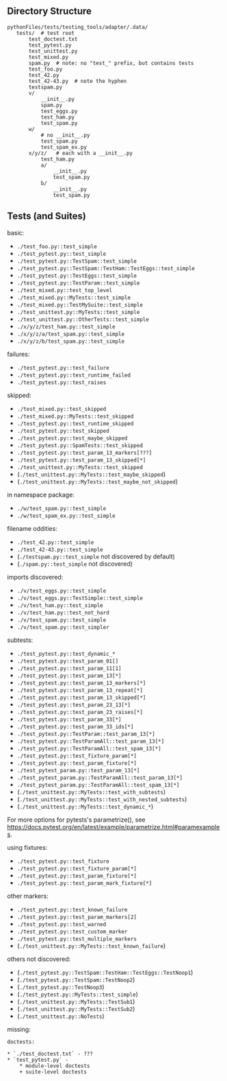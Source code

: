 
## Directory Structure

```
pythonFiles/tests/testing_tools/adapter/.data/
   tests/  # test root
       test_doctest.txt
       test_pytest.py
       test_unittest.py
       test_mixed.py
       spam.py  # note: no "test_" prefix, but contains tests
       test_foo.py
       test_42.py
       test_42-43.py  # note the hyphen
       testspam.py
       v/
           __init__.py
           spam.py
           test_eggs.py
           test_ham.py
           test_spam.py
       w/
           # no __init__.py
           test_spam.py
           test_spam_ex.py
       x/y/z/   # each with a __init__.py
           test_ham.py
           a/
               __init__.py
               test_spam.py
           b/
               __init__.py
               test_spam.py
```

## Tests (and Suites)

basic:

* `./test_foo.py::test_simple`
* `./test_pytest.py::test_simple`
* `./test_pytest.py::TestSpam::test_simple`
* `./test_pytest.py::TestSpam::TestHam::TestEggs::test_simple`
* `./test_pytest.py::TestEggs::test_simple`
* `./test_pytest.py::TestParam::test_simple`
* `./test_mixed.py::test_top_level`
* `./test_mixed.py::MyTests::test_simple`
* `./test_mixed.py::TestMySuite::test_simple`
* `./test_unittest.py::MyTests::test_simple`
* `./test_unittest.py::OtherTests::test_simple`
* `./x/y/z/test_ham.py::test_simple`
* `./x/y/z/a/test_spam.py::test_simple`
* `./x/y/z/b/test_spam.py::test_simple`

failures:

* `./test_pytest.py::test_failure`
* `./test_pytest.py::test_runtime_failed`
* `./test_pytest.py::test_raises`

skipped:

* `./test_mixed.py::test_skipped`
* `./test_mixed.py::MyTests::test_skipped`
* `./test_pytest.py::test_runtime_skipped`
* `./test_pytest.py::test_skipped`
* `./test_pytest.py::test_maybe_skipped`
* `./test_pytest.py::SpamTests::test_skipped`
* `./test_pytest.py::test_param_13_markers[???]`
* `./test_pytest.py::test_param_13_skipped[*]`
* `./test_unittest.py::MyTests::test_skipped`
* (`./test_unittest.py::MyTests::test_maybe_skipped`)
* (`./test_unittest.py::MyTests::test_maybe_not_skipped`)

in namespace package:

* `./w/test_spam.py::test_simple`
* `./w/test_spam_ex.py::test_simple`

filename oddities:

* `./test_42.py::test_simple`
* `./test_42-43.py::test_simple`
* (`./testspam.py::test_simple` not discovered by default)
* (`./spam.py::test_simple` not discovered)

imports discovered:

* `./v/test_eggs.py::test_simple`
* `./v/test_eggs.py::TestSimple::test_simple`
* `./v/test_ham.py::test_simple`
* `./v/test_ham.py::test_not_hard`
* `./v/test_spam.py::test_simple`
* `./v/test_spam.py::test_simpler`

subtests:

* `./test_pytest.py::test_dynamic_*`
* `./test_pytest.py::test_param_01[]`
* `./test_pytest.py::test_param_11[1]`
* `./test_pytest.py::test_param_13[*]`
* `./test_pytest.py::test_param_13_markers[*]`
* `./test_pytest.py::test_param_13_repeat[*]`
* `./test_pytest.py::test_param_13_skipped[*]`
* `./test_pytest.py::test_param_23_13[*]`
* `./test_pytest.py::test_param_23_raises[*]`
* `./test_pytest.py::test_param_33[*]`
* `./test_pytest.py::test_param_33_ids[*]`
* `./test_pytest.py::TestParam::test_param_13[*]`
* `./test_pytest.py::TestParamAll::test_param_13[*]`
* `./test_pytest.py::TestParamAll::test_spam_13[*]`
* `./test_pytest.py::test_fixture_param[*]`
* `./test_pytest.py::test_param_fixture[*]`
* `./test_pytest_param.py::test_param_13[*]`
* `./test_pytest_param.py::TestParamAll::test_param_13[*]`
* `./test_pytest_param.py::TestParamAll::test_spam_13[*]`
* (`./test_unittest.py::MyTests::test_with_subtests`)
* (`./test_unittest.py::MyTests::test_with_nested_subtests`)
* (`./test_unittest.py::MyTests::test_dynamic_*`)

For more options for pytests's parametrize(), see
https://docs.pytest.org/en/latest/example/parametrize.html#paramexamples.

using fixtures:

* `./test_pytest.py::test_fixture`
* `./test_pytest.py::test_fixture_param[*]`
* `./test_pytest.py::test_param_fixture[*]`
* `./test_pytest.py::test_param_mark_fixture[*]`

other markers:

* `./test_pytest.py::test_known_failure`
* `./test_pytest.py::test_param_markers[2]`
* `./test_pytest.py::test_warned`
* `./test_pytest.py::test_custom_marker`
* `./test_pytest.py::test_multiple_markers`
* (`./test_unittest.py::MyTests::test_known_failure`)

others not discovered:

* (`./test_pytest.py::TestSpam::TestHam::TestEggs::TestNoop1`)
* (`./test_pytest.py::TestSpam::TestNoop2`)
* (`./test_pytest.py::TestNoop3`)
* (`./test_pytest.py::MyTests::test_simple`)
* (`./test_unittest.py::MyTests::TestSub1`)
* (`./test_unittest.py::MyTests::TestSub2`)
* (`./test_unittest.py::NoTests`)

missing:

```
doctests:

* `./test_doctest.txt` - ???
* `test_pytest.py` - 
    * module-level doctests
    + suite-level doctests
```
